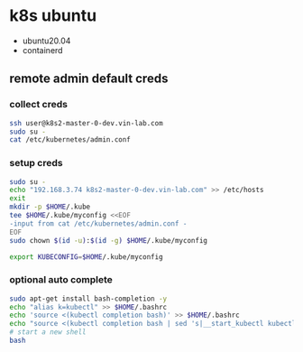 # k8s ubuntu
- ubuntu20.04
- containerd


## remote admin default creds
### collect creds
```bash
ssh user@k8s2-master-0-dev.vin-lab.com
sudo su -
cat /etc/kubernetes/admin.conf
```
### setup creds
```bash
sudo su -
echo "192.168.3.74 k8s2-master-0-dev.vin-lab.com" >> /etc/hosts
exit
mkdir -p $HOME/.kube
tee $HOME/.kube/myconfig <<EOF
-input from cat /etc/kubernetes/admin.conf -
EOF
sudo chown $(id -u):$(id -g) $HOME/.kube/myconfig

export KUBECONFIG=$HOME/.kube/myconfig

```

### optional auto complete
```bash
sudo apt-get install bash-completion -y
echo "alias k=kubectl" >> $HOME/.bashrc
echo 'source <(kubectl completion bash)' >> $HOME/.bashrc
echo "source <(kubectl completion bash | sed 's|__start_kubectl kubectl|__start_kubectl k|g')" >> $HOME/.bashrc
# start a new shell
bash
```

